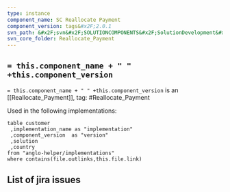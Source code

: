 ```yaml
---
type: instance
component_name: SC Reallocate Payment
component_version: tags&#x2F;2.0.1
svn_path: &#x2F;svn&#x2F;SOLUTIONCOMPONENTS&#x2F;SolutionDevelopment&#x2F;Reallocate_Payment
svn_core_folder: Reallocate_Payment
---
```


## `= this.component_name + " " +this.component_version`

`= this.component_name + " " +this.component_version` is an [[Reallocate_Payment]],
tag: #Reallocate_Payment

Used in the following implementations:
```dataview
table customer
 ,implementation_name as "implementation"
 ,component_version  as "version"
 ,solution
 ,country  
from "anglo-helper/implementations"
where contains(file.outlinks,this.file.link)
```


## List of jira issues
